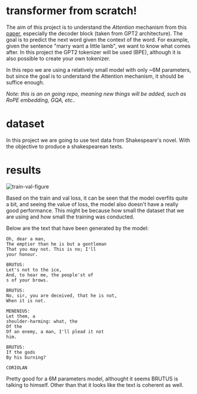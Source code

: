# transformer from scratch!
The aim of this project is to understand the *Attention* mechanism from this [paper](https://arxiv.org/abs/1706.03762), especially the decoder block (taken from GPT2 architecture). The goal is to predict the next word given the context of the word. For example, given the sentence "marry want a little lamb", we want to know what comes after. In this project the GPT2 tokenizer will be used (BPE), although it is also possible to create your own tokenizer.

In this repo we are using a relatively small model with only ~6M parameters, but since the goal is to understand the Attention mechanism, it should be suffice enough.

*Note: this is an on going repo, meaning new things will be added, such as RoPE embedding, GQA, etc..*

# dataset
In this project we are going to use text data from Shakespeare's novel. With the objective to produce a shakespearean texts.

# results
![train-val-figure](https://github.com/user-attachments/assets/c764be3d-9cdf-4e4a-abc8-c09b2e849998)

Based on the train and val loss, it can  be seen that the model overfits quite a bit, and seeing the value of loss, the model also doesn't have a really good performance. This might be because how small the dataset that we are using and how small the training was conducted.

Below are the text that have been generated by the model:
```
Oh, dear a man,
The emptier than he is but a gentleman
That you may not. This is no; I'll
your honour.

BRUTUS:
Let's not to the ice,
And, to hear me, the people'st of
s of your brows.

BRUTUS:
No, sir, you are deceived, that he is not,
When it is not.

MENENIUS:
Let them, a
shoulder-harming: what, the
Of the
Of an enemy, a man, I'll plead it not
him.

BRUTUS:
If the gods
By his burning?

CORIOLAN
```

Pretty good for a 6M parameters model, althought it seems BRUTUS is talking to himself. Other than that it looks like the text is coherent as well. 
